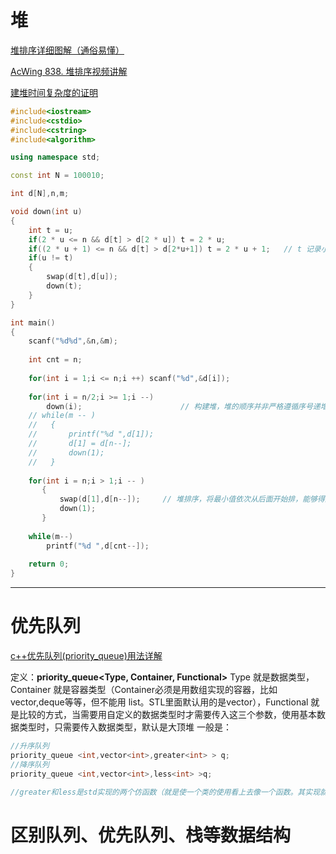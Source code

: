 # 堆

[堆排序详细图解（通俗易懂）](https://blog.csdn.net/weixin_51609435)

[AcWing 838. 堆排序视频讲解](https://www.acwing.com/video/263/)

[建堆时间复杂度的证明](https://www.acwing.com/file_system/file/content/whole/index/content/6610578/)

```C++
#include<iostream>
#include<cstdio>
#include<cstring>
#include<algorithm>

using namespace std;

const int N = 100010;

int d[N],n,m;

void down(int u)
{
    int t = u;
    if(2 * u <= n && d[t] > d[2 * u]) t = 2 * u;
    if((2 * u + 1) <= n && d[t] > d[2*u+1]) t = 2 * u + 1;   // t 记录小三角堆中的最小值的序号
    if(u != t)
    {
        swap(d[t],d[u]);
        down(t);
    }
}

int main()
{
    scanf("%d%d",&n,&m);
    
    int cnt = n;
    
    for(int i = 1;i <= n;i ++) scanf("%d",&d[i]);
    
    for(int i = n/2;i >= 1;i --)
        down(i);                      // 构建堆，堆的顺序并非严格遵循序号递增而递增，当可以确定的是第一个元素绝对是所以元素中的最小值。
    // while(m -- )
    //   {
    //       printf("%d ",d[1]);
    //       d[1] = d[n--];
    //       down(1);
    //   }
       
    for(int i = n;i > 1;i -- )
       {
           swap(d[1],d[n--]);     // 堆排序，将最小值依次从后面开始排，能够得到严格的顺序序列。
           down(1);
       }
     
    while(m--)
        printf("%d ",d[cnt--]);      
    
    return 0;
}
```

*****************

# 优先队列

[c++优先队列(priority_queue)用法详解](https://blog.csdn.net/weixin_36888577/article/details/79937886)

定义：**priority_queue<Type, Container, Functional>**
Type 就是数据类型，Container 就是容器类型（Container必须是用数组实现的容器，比如vector,deque等等，但不能用 list。STL里面默认用的是vector），Functional 就是比较的方式，当需要用自定义的数据类型时才需要传入这三个参数，使用基本数据类型时，只需要传入数据类型，默认是大顶堆
一般是：

```C++
//升序队列
priority_queue <int,vector<int>,greater<int> > q;
//降序队列
priority_queue <int,vector<int>,less<int> >q;

//greater和less是std实现的两个仿函数（就是使一个类的使用看上去像一个函数。其实现就是类中实现一个operator()，这个类就有了类似函数的行为，就是一个仿函数类了）
```



# 区别队列、优先队列、栈等数据结构